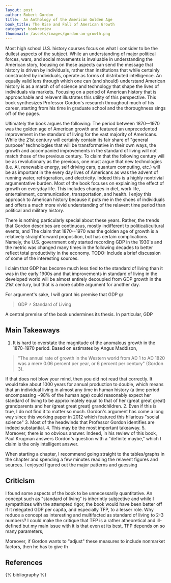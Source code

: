 ```yaml
---
layout: post
author: Robert Gordon
title:  An Anthology of the American Golden Age
book_title: The Rise and Fall of American Growth
category: bookreview
thumbnail: /assets/images/gordon-am-growth.png
---
```




Most high school U.S. history courses focus on what I consider to be the dullest aspects of the subject. While an understanding of major political forces, wars, and social movements is invaluable in understanding the American story, focusing on these aspects can send the message that history is driven by individuals, rather than institutions that while certainly constructed by individuals, operate as forms of distributed intelligence. An equally valid lens through which one can (and should) understand American history is as a march of of science and technology that shape the lives of individuals via markets. Focusing on a period of American history that is approachable and relavent illustrates this utility of this perspective. This book synthesizes Professor Gordon's research throughout much of his career, starting from his time in graduate school and the thoroughness sings off of the pages. 

Ultimately the book argues the following: The period between 1870--1970 was the golden age of American growth and featured an unprecedented improvement in the standard of living for the vast majority of Americans. While the 21st century will certainly contain its fair share of "general purpose" technologies that will be transformative in their own ways, the growth and accompanied improvements in the standard of living will not match those of the previous century. To claim that the following century will be as revolutionary as the previous, one must argue that new technologies (i.e. AI, renewable energy, self driving cars, quantum computing, etc.) will be as important in the every day lives of Americans as was the advent of running water, refrigeration, and electricity. Indeed this is a highly nontrivial argumentative burden. Most of the book focuses on explaining the effect of growth on everyday life. This includes changes in diet, work life, entertainment, communication, transportation, and health. I enjoy this approach to American history because it puts me in the shoes of individuals and offers a much more vivid understanding of the relavent time period than political and military history. 


There is nothing particularly special about these years. Rather, the trends that Gordon describes are continuous, mostly indifferent to political/cultural events, and 
The claim that 1870--1970 was the golden age of growth is a relatively straightforward proposition, but has certain complications. Namely, the U.S. government only started recording GDP in the 1930's and the metric was changed many times in the following decades to better reflect total productivity in the economy. TODO: Include a brief discussion of some of the interesting sources. 

I claim that GDP has become much less tied to the standard of living than it was in the early 1900s and that improvements in standard of living in the developed world will be almost entirely decoupled from GDP growth in the 21st century, but that is a more subtle argument for another day. 

For argument's sake, I will grant his premise that GDP gr

> GDP $\neq$ Standard of Living

A central premise of the book undermines its thesis. In particular, GDP 



## Main Takeaways
1. It is hard to overstate the magnitude of the anomalous growth in the 1870-1970 period. Based on estimates by Angus Maddison, 
>"The annual rate of growth in the Western world from AD 1 to AD 1820 was a mere 0.06 percent per year, or 6 percent per century" (Gordon 3). 

If that does not blow your mind, then you did not read that correctly. It would take about 1000 years for annual production to double, which means that an individual living in almost any time in human history (a time period encompassing ~98% of the human age) could reasonably expect her standard of living to be approximately equal to that of her (great great great) grandparents and her (great great great) grandchildren. 
2. Even if this is true, I do not find it to matter so much. Gordon's argument has come a long way since this working paper in 2012 which featured this hilarious "social science"
3. Most of the headwinds that Professor Gordon identifies are indeed substantial. 
4. This may be the most important takeaway. 
5. Moreover, there is no obvious answer. Indeed, in his review of this book, Paul Krugman answers Gordon's question with a "definite maybe," which I claim is the only intelligent answer. 

When starting a chapter, I recommend going straight to the tables/graphs in the chapter and spending a few minutes reading the relavent figures and sources. I enjoyed figured out the major patterns and guessing 

## Criticism

I found some aspects of the book to be unnecessarily quantitative. An concept such as "standard of living" is inherintly subjective and while I sympathizes with the attempted rigor, the book would have been better off if it relegated GDP per capita, and especially TFP, to a lesser role. Why reduce a concept as interesting and multifacted as standard of living to 2-3 numbers? I could make the critique that TFP is a rather atheoretical and ill-defined but my main issue with it is that even at its best, TFP depends on so many parameters, 

Moreover, if Gordon wants to "adjust" these measures to include nonmarket factors, then he has to give th

## References

{% bibliography %}